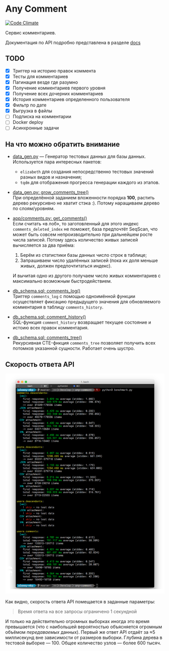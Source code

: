# Any Comment

[![Code Climate](https://img.shields.io/codeclimate/github/Otetz/any-comment.svg)](https://codeclimate.com/github/Otetz/any-comment)

Сервис комментариев.

Документация по API подробно представлена в разделе [docs](./docs/INDEX.md)
 
## TODO

- [x] Триггер на историю правок коммента
- [x] Тесты для комментариев
- [x] Пагинация везде где разумно
- [x] Получение комментариев первого уровня
- [x] Получение всех дочерних комментариев
- [x] История комментариев определенного пользователя
- [x] Фильтр по дате
- [x] Выгрузка в файлы
- [ ] Подписка на комментарии
- [ ] Docker deploy
- [ ] Асинхронные задачи

## На что можно обратить внимание

* [data_gen.py](./data_gen.py) — Генератор тестовых данных для базы данных.  
  Используется пара интересных пакетов:
  * `elizabeth` для создания непосредственно тестовых значений разных видов и назначения;
  * `tqdm` для отображения прогресса генерации каждого из этапов.

* [data_gen.py: grow_comments_tree()](./data_gen.py#L82)  
  При определённой заданием вложенности порядка **100**, растить дерево рекурсивно не хватит стэка :). Потому наращиваем 
  дерево по слоям/уровням.

* [app/comments.py: get_comments()](./app/comments.py#L26)  
  Если считать «в лоб», то заготовленный для этого индекс `comments_deleted_index` не поможет, база предпочтёт SeqScan, 
  что может быть совсем непроизводительно при дальнейшем росте числа записей. 
  Потому здесь количество живых записей вычисляется за два приёма:
  1. Берём из статистики базы данных число строк в таблице;
  2. Запрашиваем число удалённых записей (пока их доля меньше живых, должен предпочтитаться индекс).
    
  И вычитая одно из другого получаем число живых комментариев с максимально возможным быстродействием.

* [db_schema.sql: comments_log()](./db_schema.sql#L53)  
  Триггер `comments_log` с помощью одноимённой функции осуществляет фиксацию предыдущего значения для обновляемого 
    комментария в таблицу `comments_history`. 

* [db_schema.sql: comment_history()](./db_schema.sql#L137)  
  SQL-функция `comment_history` возвращает текущее состояние и истоию всех правок комментария.

* [db_schema.sql: comments_tree()](./db_schema.sql#L117)  
  Рекурсивная CTE-фнкция `comments_tree` позволяет получить всех потомков указанной сущности. Работает очень шустро.

## Скорость ответа API

![Image of benchmarks](benchmark.png)

Как видно, скорость ответа API помещается в заданные параметры:

> Время ответа на все запросы ограничено 1 секундной 

И только на действительно огромных выборках иногда это время превышается (что с наибольшей вероятностью объясняется 
огромным объёмом *передаваемых* данных). Первый же ответ API отдаёт за ≈5 миллисекунд вне зависимости от размеров 
выборки. Глубина дерева в тестовой выборке — 100. Общее количество узлов — более 600 тысяч. 
